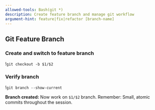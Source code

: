 ```yaml
---
allowed-tools: Bash(git *)
description: Create feature branch and manage git workflow
argument-hint: feature|fix|refactor [branch-name]
---
```


## Git Feature Branch

### Create and switch to feature branch
!`git checkout -b $1/$2`

### Verify branch
!`git branch --show-current`

**Branch created:** Now work on `$1/$2` branch. 
Remember: Small, atomic commits throughout the session.